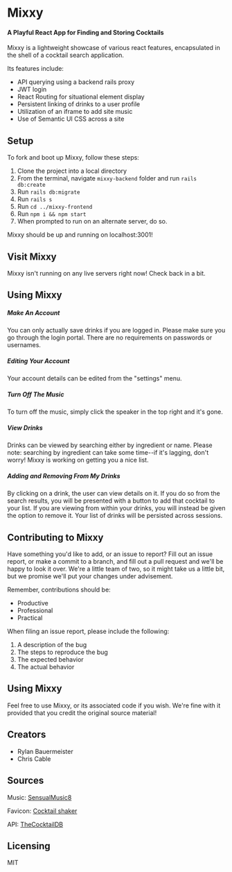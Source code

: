 # Mixxy
#### A Playful React App for Finding and Storing Cocktails

Mixxy is a lightweight showcase of various react features, encapsulated in the shell of a cocktail search application.

Its features include:

  - API querying using a backend rails proxy
  - JWT login
  - React Routing for situational element display
  - Persistent linking of drinks to a user profile
  - Utilization of an iframe to add site music
  - Use of Semantic UI CSS across a site

## Setup

To fork and boot up Mixxy, follow these steps:

1. Clone the project into a local directory
2. From the terminal, navigate `mixxy-backend` folder and run `rails db:create`
3. Run `rails db:migrate`
4. Run `rails s`
5. Run `cd ../mixxy-frontend`
6. Run `npm i && npm start`
7. When prompted to run on an alternate server, do so.

Mixxy should be up and running on localhost:3001!

## Visit Mixxy
Mixxy isn't running on any live servers right now!  Check back in a bit.

## Using Mixxy
##### Make An Account
You can only actually save drinks if you are logged in.  Please make sure you go through the login portal.  There are no requirements on passwords or usernames.

##### Editing Your Account
Your account details can be edited from the "settings" menu.

##### Turn Off The Music
To turn off the music, simply click the speaker in the top right and it's gone.

##### View Drinks
Drinks can be viewed by searching either by ingredient or name.  Please note: searching by ingredient can take some time--if it's lagging, don't worry!  Mixxy is working on getting you a nice list.

##### Adding and Removing From My Drinks
By clicking on a drink, the user can view details on it. If you do so from the search results, you will be presented with a button to add that cocktail to your list.  If you are viewing from within your drinks, you will instead be given the option to remove it.  Your list of drinks will be persisted across sessions.

## Contributing to Mixxy
Have something you'd like to add, or an issue to report?  Fill out an issue report, or make a commit to a branch, and fill out a pull request and we'll be happy to look it over.  We're a little team of two, so it might take us a little bit, but we promise we'll put your changes under advisement.  

Remember, contributions should be:
- Productive
- Professional
- Practical

When filing an issue report, please include the following:
1. A description of the bug
2. The steps to reproduce the bug
3. The expected behavior
4. The actual behavior

## Using Mixxy
Feel free to use Mixxy, or its associated code if you wish.  We're fine with it provided that you credit the original source material!

## Creators
- Rylan Bauermeister
- Chris Cable

## Sources
Music: [SensualMusic8](https://sensualmusic8.wixsite.com)

Favicon: [Cocktail shaker](https://visualpharm.com/)

API: [TheCocktailDB](https://www.thecocktaildb.com/)

## Licensing
MIT
